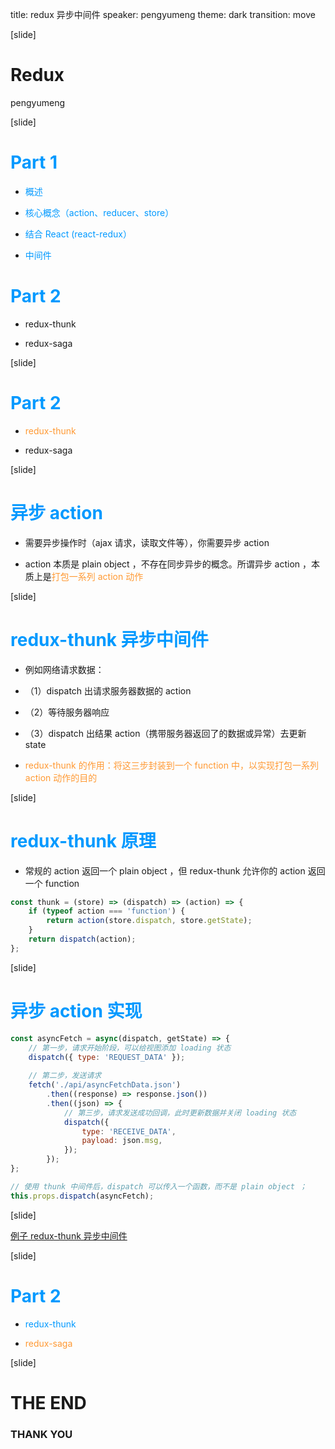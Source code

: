 title: redux 异步中间件
speaker: pengyumeng
theme: dark
transition: move

[slide]

# Redux
pengyumeng

[slide]

# <font color=#0099ff>Part 1</font>

- <font color=#0099ff>概述</font>

- <font color=#0099ff>核心概念（action、reducer、store）</font>

- <font color=#0099ff>结合 React (react-redux）</font>

- <font color=#0099ff>中间件</font>

# <font color=#0099ff>Part 2</font>

- redux-thunk

- redux-saga

[slide]

# <font color=#0099ff>Part 2</font>

- <font color=#ff9933>redux-thunk</font>

- redux-saga

[slide]

# <font color=#0099ff>异步 action</font>

- 需要异步操作时（ajax 请求，读取文件等），你需要异步 action

- action 本质是 plain object ，不存在同步异步的概念。所谓异步 action ，本质上是<font color=#ff9933>打包一系列 action 动作</font>

[slide]

# <font color=#0099ff>redux-thunk 异步中间件</font>

- 例如网络请求数据：

- （1）dispatch 出请求服务器数据的 action

- （2）等待服务器响应

- （3）dispatch 出结果 action（携带服务器返回了的数据或异常）去更新 state

- <font color=#ff9933>redux-thunk 的作用：将这三步封装到一个 function 中，以实现打包一系列 action 动作的目的</font>

[slide]

# <font color=#0099ff>redux-thunk 原理</font>

- 常规的 action 返回一个 plain object ，但 redux-thunk 允许你的 action 返回一个 function

``` JavaScript
const thunk = (store) => (dispatch) => (action) => {
    if (typeof action === 'function') {
        return action(store.dispatch, store.getState);
    }
    return dispatch(action);
};
```

[slide]

# <font color=#0099ff>异步 action 实现</font>

``` JavaScript
const asyncFetch = async(dispatch, getState) => {
    // 第一步，请求开始阶段，可以给视图添加 loading 状态
    dispatch({ type: 'REQUEST_DATA' });
    
    // 第二步，发送请求
    fetch('./api/asyncFetchData.json')
        .then((response) => response.json())
        .then((json) => {
            // 第三步，请求发送成功回调，此时更新数据并关闭 loading 状态
            dispatch({
                type: 'RECEIVE_DATA',
                payload: json.msg,
            });
        });
};

// 使用 thunk 中间件后，dispatch 可以传入一个函数，而不是 plain object ；
this.props.dispatch(asyncFetch);
```

[slide]

[例子 redux-thunk 异步中间件](http://0.0.0.0:9999/reactreduxthunk.html)

[slide]

# <font color=#0099ff>Part 2</font>

- <font color=#0099ff>redux-thunk</font>

- <font color=#ff9933>redux-saga</font>

[slide]

# THE END

### THANK YOU
